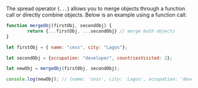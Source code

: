 The spread operator (`...`) allows you to merge objects through a function call or directly combine objects. Below is an example using a function call:

```javascript
function mergeObj(firstObj, secondObj) {
        return {...firstObj, ...secondObj} // merge both objects
}

let firstObj = { name: "cess", city: "Lagos"};

let secondObj = {occupation: "developer", countriesVisited: 2};

let newObj = mergeObj(firstObj, secondObj);

console.log(newObj); // {name: 'cess', city: 'Lagos', occupation: 'developer', countriesVisited: 2}
``` 